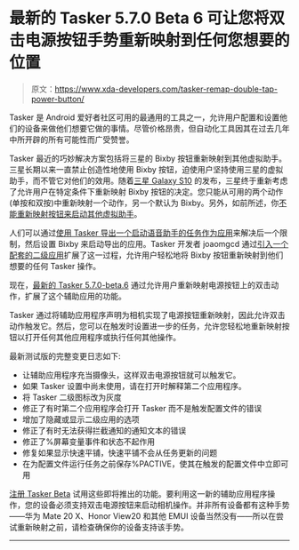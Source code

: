 # 最新的 Tasker 5.7.0 Beta 6 可让您将双击电源按钮手势重新映射到任何您想要的位置

> 原文：<https://www.xda-developers.com/tasker-remap-double-tap-power-button/>

Tasker 是 Android 爱好者社区可用的最通用的工具之一，允许用户配置和设置他们的设备来做他们想要它做的事情。尽管价格昂贵，但自动化工具因其在过去几年中所开辟的所有可能性而广受赞誉。

Tasker 最近的巧妙解决方案包括将三星的 Bixby 按钮重新映射到其他虚拟助手。三星长期以来一直禁止创造性地使用 Bixby 按钮，迫使用户坚持使用三星的虚拟助手，而不管它对他们的效用。随着[三星 Galaxy S10](https://www.xda-developers.com/samsung-galaxy-s10-s10-and-s10e-launch-with-the-snapdragon-855-ultrasonic-in-display-fingerprint-scanners-reverse-wireless-charging-and-a-whole-lot-more/) 的发布，三星终于重新考虑了允许用户在特定条件下重新映射 Bixby 按钮的决定。您只能从可用的两个动作(单按和双按)中重新映射一个动作，另一个默认为 Bixby。另外，如前所述，你[不能重新映射按钮来启动其他虚拟助手](https://www.xda-developers.com/samsung-remap-bixby-button-google-assistant/)。

人们可以通过[使用 Tasker 导出一个启动语音助手的任务作为应用](https://www.xda-developers.com/samsung-remap-bixby-button-google-assistant/)来解决后一个限制，然后设置 Bixby 来启动导出的应用。Tasker 开发者 joaomgcd 通过[引入一个配套的二级应用](https://www.xda-developers.com/tasker-beta-remap-bixby-button/)扩展了这一过程，允许用户轻松地将 Bixby 按钮重新映射到他们想要的任何 Tasker 操作。

现在，[最新的 Tasker 5.7.0-beta.6](https://www.reddit.com/r/tasker/comments/axnuod/dev_tasker_570beta6_remap_doubletap_power_and/) 通过允许用户重新映射电源按钮上的双击动作，扩展了这个辅助应用的功能。

Tasker 通过将辅助应用程序声明为相机实现了电源按钮重新映射，因此允许双击动作触发它。然后，您可以在触发时设置进一步的任务，允许您轻松地重新映射按钮以打开任何其他应用程序或执行任何其他操作。

最新测试版的完整变更日志如下:

*   让辅助应用程序充当摄像头，这样双击电源按钮就可以触发它。
*   如果 Tasker 设置中尚未使用，请在打开时解释第二个应用程序。
*   将 Tasker 二级图标改为灰度
*   修正了有时第二个应用程序会打开 Tasker 而不是触发配置文件的错误
*   增加了隐藏或显示二级应用的选项
*   修正了有时无法获得拦截通知的通知文本的错误
*   修正了%屏幕变量事件和状态不起作用
*   修复如果显示快速平铺，快速平铺不会从任务更新的问题
*   在为配置文件运行任务之前保存%PACTIVE，使其在触发的配置文件中立即可用

[注册 Tasker Beta](https://joaoapps.com/beta-testing/) 试用这些即将推出的功能。要利用这一新的辅助应用程序操作，您的设备必须支持双击电源按钮来启动相机操作。并非所有设备都有这种手势——华为 Mate 20 X、Honor View20 和其他 EMUI 设备当然没有——所以在尝试重新映射之前，请检查确保你的设备支持该手势。

* * *